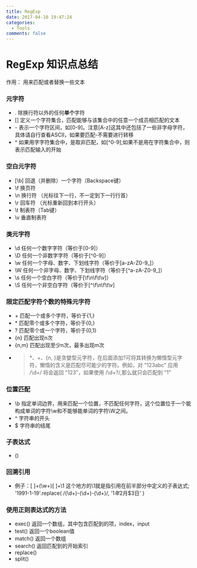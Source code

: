 ```yaml
---
title: RegExp
date: 2017-04-10 19:47:24
categories:
  - Tools
comments: false
---
```

# RegExp 知识点总结

作用： 用来匹配或者替换一些文本

### 元字符
* .   除换行符以外的任何**单个**字符
* [] 定义一个字符集合，匹配能够与该集合中的任意一个成员相匹配的文本
* \-  表示一个字符区间，如[0-9]。注意[A-z]这其中还包括了一些非字母字符，具体请自行查看ASCII，如果要匹配-不需要进行转移
* ^  如果用字字符集合中，是取非匹配，如[^0-9];如果不是用在字符集合中，则表示匹配输入的开始

### 空白元字符
* [\b] 回退（并删除）一个字符（Backspace键）
* \f 换页符
* \n 换行符 （光标往下一行，不一定到下一行行首）
* \r 回车符 （光标重新回到本行开头）
* \t 制表符（Tab键）
* \v 垂直制表符

### 类元字符
* \d 任何一个数字字符（等价于[0-9]）
* \D 任何一个非数字字符（等价于[^0-9]）
* \w 任何一个字母、数字、下划线字符（等价于[a-zA-Z0-9_]）
* \W 任何一个非字母、数字、下划线字符（等价于[^a-zA-Z0-9_]）
* \s 任何一个空白字符（等价于[\f\n\f\t\v]）
* \S 任何一个非空白字符（等价于[^\f\n\f\t\v]

### 限定匹配字符个数的特殊元字符
* \+ 匹配一个或多个字符，等价于{1,}
* \* 匹配零个或多个字符，等价于{0,}
* ? 匹配零个或一个字符，等价于{0,1}
* {n} 匹配出现n次
* {n,m} 匹配出现至少n次，最多出现m次
* > \*、+、{n, }是贪婪型元字符，在后面添加?可将其转换为懒惰型元字符，懒惰的含义是匹配尽可能少的字符。例如，对 "123abc" 应用 /\d+/ 将会返回 "123"，如果使用 /\d+?/,那么就只会匹配到 "1"

### 位置匹配
* \b 指定单词边界，用来匹配一个位置，不匹配任何字符，这个位置位于一个能构成单词的字符\w和不能够能单词的字符\W之间。
* ^ 字符串的开头
* $ 字符串的结尾

### 子表达式
* () 

### 回溯引用
* 例子：[ ]+(\w+)[ ]+\1  这个地方的\1就是指引用在前半部分中定义的子表达式; '1991-1-19'.replace( /(\d+)-(\d+)-(\d+)/, '$1年$2月$3日' )



### 使用正则表达式的方法
* exec()  返回一个数组，其中包含匹配到的项，index，input
* test()  返回一个boolean值
* match() 返回一个数组
* search()  返回匹配到的开始索引
* replace()
* split()

